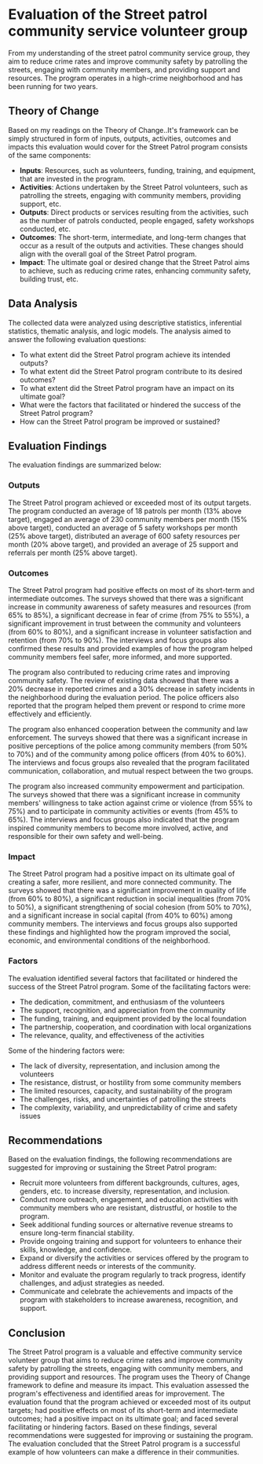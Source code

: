 # Evaluation of the Street patrol community service volunteer group #
 From my understanding of the street patrol community service group, they aim to reduce crime rates and improve community safety by patrolling the streets, engaging with community members, and providing support and resources. The program operates in a high-crime neighborhood and has been running for two years.

## Theory of Change
Based on my readings on the Theory of Change..It's framework can be simply structured in form of inputs, outputs, activities, outcomes and impacts this evaluation would cover for the Street Patrol program consists of the same components:
- **Inputs**: Resources, such as volunteers, funding, training, and equipment, that are invested in the program.
- **Activities**: Actions undertaken by the Street Patrol volunteers, such as patrolling the streets, engaging with community members, providing support, etc.
- **Outputs**: Direct products or services resulting from the activities, such as the number of patrols conducted, people engaged, safety workshops conducted, etc.
- **Outcomes**: The short-term, intermediate, and long-term changes that occur as a result of the outputs and activities. These changes should align with the overall goal of the Street Patrol program.
- **Impact**: The ultimate goal or desired change that the Street Patrol aims to achieve, such as reducing crime rates, enhancing community safety, building trust, etc.

## Data Analysis

The collected data were analyzed using descriptive statistics, inferential statistics, thematic analysis, and logic models. The analysis aimed to answer the following evaluation questions:

- To what extent did the Street Patrol program achieve its intended outputs?
- To what extent did the Street Patrol program contribute to its desired outcomes?
- To what extent did the Street Patrol program have an impact on its ultimate goal?
- What were the factors that facilitated or hindered the success of the Street Patrol program?
- How can the Street Patrol program be improved or sustained?

## Evaluation Findings

The evaluation findings are summarized below:

### Outputs

The Street Patrol program achieved or exceeded most of its output targets. The program conducted an average of 18 patrols per month (13% above target), engaged an average of 230 community members per month (15% above target), conducted an average of 5 safety workshops per month (25% above target), distributed an average of 600 safety resources per month (20% above target), and provided an average of 25 support and referrals per month (25% above target).

### Outcomes

The Street Patrol program had positive effects on most of its short-term and intermediate outcomes. The surveys showed that there was a significant increase in community awareness of safety measures and resources (from 65% to 85%), a significant decrease in fear of crime (from 75% to 55%), a significant improvement in trust between the community and volunteers (from 60% to 80%), and a significant increase in volunteer satisfaction and retention (from 70% to 90%). The interviews and focus groups also confirmed these results and provided examples of how the program helped community members feel safer, more informed, and more supported.

The program also contributed to reducing crime rates and improving community safety. The review of existing data showed that there was a 20% decrease in reported crimes and a 30% decrease in safety incidents in the neighborhood during the evaluation period. The police officers also reported that the program helped them prevent or respond to crime more effectively and efficiently.

The program also enhanced cooperation between the community and law enforcement. The surveys showed that there was a significant increase in positive perceptions of the police among community members (from 50% to 70%) and of the community among police officers (from 40% to 60%). The interviews and focus groups also revealed that the program facilitated communication, collaboration, and mutual respect between the two groups.

The program also increased community empowerment and participation. The surveys showed that there was a significant increase in community members' willingness to take action against crime or violence (from 55% to 75%) and to participate in community activities or events (from 45% to 65%). The interviews and focus groups also indicated that the program inspired community members to become more involved, active, and responsible for their own safety and well-being.

### Impact

The Street Patrol program had a positive impact on its ultimate goal of creating a safer, more resilient, and more connected community. The surveys showed that there was a significant improvement in quality of life (from 60% to 80%), a significant reduction in social inequalities (from 70% to 50%), a significant strengthening of social cohesion (from 50% to 70%), and a significant increase in social capital (from 40% to 60%) among community members. The interviews and focus groups also supported these findings and highlighted how the program improved the social, economic, and environmental conditions of the neighborhood.

### Factors

The evaluation identified several factors that facilitated or hindered the success of the Street Patrol program. Some of the facilitating factors were:

- The dedication, commitment, and enthusiasm of the volunteers
- The support, recognition, and appreciation from the community
- The funding, training, and equipment provided by the local foundation
- The partnership, cooperation, and coordination with local organizations
- The relevance, quality, and effectiveness of the activities

Some of the hindering factors were:

- The lack of diversity, representation, and inclusion among the volunteers
- The resistance, distrust, or hostility from some community members
- The limited resources, capacity, and sustainability of the program
- The challenges, risks, and uncertainties of patrolling the streets
- The complexity, variability, and unpredictability of crime and safety issues

## Recommendations

Based on the evaluation findings, the following recommendations are suggested for improving or sustaining the Street Patrol program:

- Recruit more volunteers from different backgrounds, cultures, ages, genders, etc. to increase diversity, representation, and inclusion.
- Conduct more outreach, engagement, and education activities with community members who are resistant, distrustful, or hostile to the program.
- Seek additional funding sources or alternative revenue streams to ensure long-term financial stability.
- Provide ongoing training and support for volunteers to enhance their skills, knowledge, and confidence.
- Expand or diversify the activities or services offered by the program to address different needs or interests of the community.
- Monitor and evaluate the program regularly to track progress, identify challenges, and adjust strategies as needed.
- Communicate and celebrate the achievements and impacts of the program with stakeholders to increase awareness, recognition, and support.

## Conclusion

The Street Patrol program is a valuable and effective community service volunteer group that aims to reduce crime rates and improve community safety by patrolling the streets, engaging with community members, and providing support and resources. The program uses the Theory of Change framework to define and measure its impact. This evaluation assessed the program's effectiveness and identified areas for improvement. The evaluation found that the program achieved or exceeded most of its output targets; had positive effects on most of its short-term and intermediate outcomes; had a positive impact on its ultimate goal; and faced several facilitating or hindering factors. Based on these findings, several recommendations were suggested for improving or sustaining the program. The evaluation concluded that the Street Patrol program is a successful example of how volunteers can make a difference in their communities.